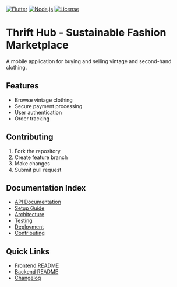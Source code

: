 [![Flutter](https://img.shields.io/badge/Flutter-Framework-blue)](https://flutter.dev)
[![Node.js](https://img.shields.io/badge/Node.js-Backend-green)](https://nodejs.org)
[![License](https://img.shields.io/badge/License-MIT-yellow.svg)](LICENSE)
# Thrift Hub - Sustainable Fashion Marketplace

A mobile application for buying and selling vintage and second-hand clothing.

## Features
- Browse vintage clothing
- Secure payment processing  
- User authentication
- Order tracking


## Contributing
1. Fork the repository
2. Create feature branch
3. Make changes
4. Submit pull request


## Documentation Index
- [API Documentation](docs/API.md)
- [Setup Guide](docs/SETUP.md)
- [Architecture](docs/ARCHITECTURE.md)
- [Testing](docs/TESTING.md)
- [Deployment](docs/DEPLOYMENT.md)
- [Contributing](docs/CODE_OF_CONDUCT.md)

## Quick Links
- [Frontend README](thrift-hub-frontend/README.md)
- [Backend README](thrift-hub-backend/README.md)
- [Changelog](docs/CHANGELOG.md)

